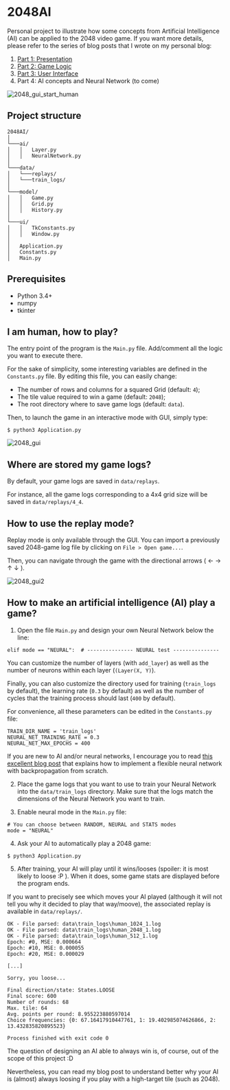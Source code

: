 # 2048AI

Personal project to illustrate how some concepts from Artificial Intelligence (AI) can be applied to the 2048 video game.
If you want more details, please refer to the series of blog posts that I wrote on my personal blog:
1. [Part 1: Presentation](https://antoineauger.fr/blog/2020/03/07/programming-an-ai-based-2048-game-part-1-presentation/)
2. [Part 2: Game Logic](https://antoineauger.fr/blog/2020/10/04/programming-an-ai-based-2048-game-part-2-game-logic/)
3. [Part 3: User Interface](https://antoineauger.fr/blog/2021/02/13/programming-an-ai-based-2048-game-part-3-user-interface/)
4. Part 4: AI concepts and Neural Network (to come)

![2048_gui_start_human](/assets/start_human_fast.gif?raw=true "Example of the start of a 2048 game played by human")

## Project structure

```
2048AI/
│
└───ai/
│   │   Layer.py
│   │   NeuralNetwork.py
│
└───data/
│   └───replays/
│   └───train_logs/
│
└───model/
│   │   Game.py
│   │   Grid.py
│   │   History.py
│
└───ui/
│   │   TkConstants.py
│   │   Window.py
│
│   Application.py
│   Constants.py
│   Main.py
```

## Prerequisites

* Python 3.4+
* numpy
* tkinter

## I am human, how to play?

The  entry point of the program is the `Main.py` file.
Add/comment all the logic you want to execute there. 

For the sake of simplicity, some interesting variables are defined in the `Constants.py` file.
By editing this file, you can easily change:
* The number of rows and columns for a squared Grid (default: `4`);
* The tile value required to win a game (default: `2048`);
* The root directory where to save game logs (default: `data`).

Then, to launch the game in an interactive mode with GUI, simply type:
```
$ python3 Application.py
```

![2048_gui](/assets/gui_play_mode.png?raw=true "2048 GUI play mode")

## Where are stored my game logs?

By default, your game logs are saved in `data/replays`.

For instance, all the game logs corresponding to a 4x4 grid size will be saved in `data/replays/4_4`.

## How to use the replay mode?

Replay mode is only available through the GUI.
You can import a previously saved 2048-game log file by clicking on `File > Open game...`.

Then, you can navigate through the game with the directional arrows ( &larr; &rarr; &uarr; &darr; ).

![2048_gui2](/assets/gui_replay_mode.png?raw=true "2048 GUI replay mode")

## How to make an artificial intelligence (AI) play a game?

1. Open the file `Main.py` and design your own Neural Network below the line:
```
elif mode == "NEURAL":  # --------------- NEURAL test ---------------
```
You can customize the number of layers (with `add_layer`) as well as the number of neurons 
within each layer (`(Layer(X, Y)`).

Finally, you can also customize the directory used for training (`train_logs` by default), the learning rate (`0.3` by default) as well as the number of 
cycles that the training process should last (`400` by default). 

For convenience, all these parameters can be edited in the `Constants.py` file:
```
TRAIN_DIR_NAME = 'train_logs'
NEURAL_NET_TRAINING_RATE = 0.3
NEURAL_NET_MAX_EPOCHS = 400
```
If you are new to AI and/or neural networks, I encourage you to read [this excellent blog post](https://blog.zhaytam.com/2018/08/15/implement-neural-network-backpropagation/) that explains how to 
implement a flexible neural network with backpropagation from scratch.

2. Place the game logs that you want to use to train your Neural Network into the `data/train_logs` directory. 
   Make sure that the logs match the dimensions of the Neural Network you want to train.


3. Enable neural mode in the `Main.py` file:
```
# You can choose between RANDOM, NEURAL and STATS modes
mode = "NEURAL"
```

4. Ask your AI to automatically play a 2048 game:
```
$ python3 Application.py
```

5. After training, your AI will play until it wins/looses (spoiler: it is most likely to 
   loose :P ).
   When it does, some game stats are displayed before the program ends. 
   
If you want to precisely see which moves your AI played (although it will not tell you why it decided 
to play that way/moove), the associated replay is available in `data/replays/`.

```
OK - File parsed: data\train_logs\human_1024_1.log
OK - File parsed: data\train_logs\human_2048_1.log
OK - File parsed: data\train_logs\human_512_1.log
Epoch: #0, MSE: 0.000664
Epoch: #10, MSE: 0.000055
Epoch: #20, MSE: 0.000029

[...]

Sorry, you loose...

Final direction/state: States.LOOSE
Final score: 600
Number of rounds: 68
Max. tile: 64
Avg. points per round: 8.955223880597014
Choice frequencies: {0: 67.16417910447761, 1: 19.402985074626866, 2: 13.432835820895523}

Process finished with exit code 0
```

The question of designing an AI able to always win is, of course, out of the 
scope of this project :D 

Nevertheless, you can read my blog post to understand better why your
AI is (almost) always loosing if you play with a high-target tile (such as 2048).